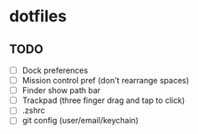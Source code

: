 # dotfiles

## TODO
- [ ] Dock preferences
- [ ] Mission control pref (don't rearrange spaces)
- [ ] Finder show path bar
- [ ] Trackpad (three finger drag and tap to click)
- [ ] .zshrc
- [ ] git config (user/email/keychain)